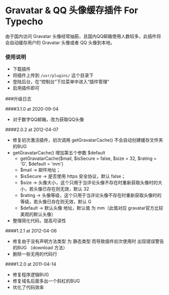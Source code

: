 Gravatar & QQ 头像缓存插件 For Typecho
=============
由于国内访问 Gravatar 头像经常抽筋，且国内QQ邮箱使用人数较多，此插件将会自动缓存用户的 Gravatar 头像或者 QQ 头像到本地。

### 使用说明
- 下载插件
- 将插件上传到 `/usr/plugins/` 这个目录下
- 登陆后台，在“控制台”下拉菜单中进入“插件管理”
- 启用插件即可

###升级日志

####3.1.0 at 2020-09-04
- 对于数字QQ邮箱，改为获取QQ头像

####2.0.2 at 2012-04-07
- 修复初次激活插件，初次调用 getGravatarCache() 不会自动创建缓存文件夹的BUG
- getGravatarCache() 增加第五个参数 $default
  - getGravatarCache($mail, $isSecure = false, $size = 32, $rating = 'G', $default = 'mm')
  - $mail     ->  邮件地址；
  - $isSecure ->  是否使用 https 安全协议，默认 false；
  - $size     ->  头像大小，这个只用于当评论头像不存在时重新获取头像时的大小，若头像已存在则无效，默认 32
  - $rating   ->  头像等级，这个只用于当评论头像不存在时重新获取头像时的等级，若头像已存在则无效，默认 G
  - $default  ->  默认头像 地址，默认值 为 mm（此值对应 gravatar官方比较美观的默认头像）
- 整理简化代码，提高可读性

####1.2.1 at 2012-04-06

- 修复由于没有声明方法类型 为 静态类型 而导致插件初次使用时 出现错误警告的BUG （download 方法）
- 删除一些无用的代码行

####1.2.0  at 2011-04-14
 
- 修复程序逻辑BUG
- 修复域名后面多出一个斜杠的BUG
- 优化了代码效率

